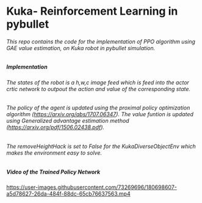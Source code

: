 # Kuka- Reinforcement Learning in pybullet
###### This repo contains the code for the implementation of PPO algorithm using GAE value estimation, on Kuka robot in pybullet simulation.
##### Implementation
###### The states of the robot is a h,w,c image feed which is feed into the actor crtic network to outpout the action and value of the corresponding state. 
###### The policy of the agent is updated using the proximal policy optimization algorithm (https://arxiv.org/abs/1707.06347). The value funtion is updated using Generalized advantage estimation method (https://arxiv.org/pdf/1506.02438.pdf).
###### The removeHeightHack is set to False for the KukaDiverseObjectEnv which makes the environment easy to solve.
##### Video of the Trained Policy Network  
https://user-images.githubusercontent.com/73269696/180698607-a5d78627-26da-484f-88dc-65cb76637563.mp4

